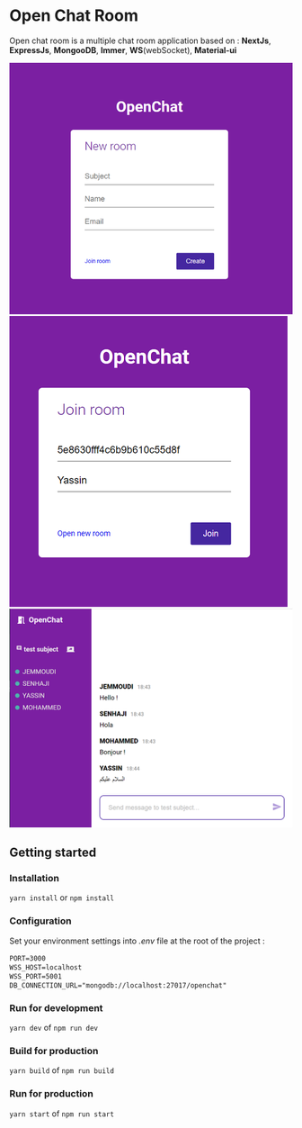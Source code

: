 # Open Chat Room

Open chat room is a multiple chat room application based on : **NextJs**, **ExpressJs**, **MongooDB**, **Immer**, **WS**(webSocket), **Material-ui**

![Open new chat room](https://github.com/yasenhaji/open-chat-room/blob/master/screenshots/open_room.png "Open new chat room")![Join chat room](https://github.com/yasenhaji/open-chat-room/blob/master/screenshots/join_room.png "Join chat room")![Chat room](https://github.com/yasenhaji/open-chat-room/blob/master/screenshots/chat_room.PNG "Chat room")

## Getting started

### Installation
`yarn install`
or
`npm install`
### Configuration
Set your environment settings into *.env* file at the root of the project :

    PORT=3000
    WSS_HOST=localhost
    WSS_PORT=5001
    DB_CONNECTION_URL="mongodb://localhost:27017/openchat"

### Run for development
`yarn dev`
of
`npm run dev`
### Build for production
`yarn build`
of
`npm run build`
### Run for production
`yarn start`
of
`npm run start`
